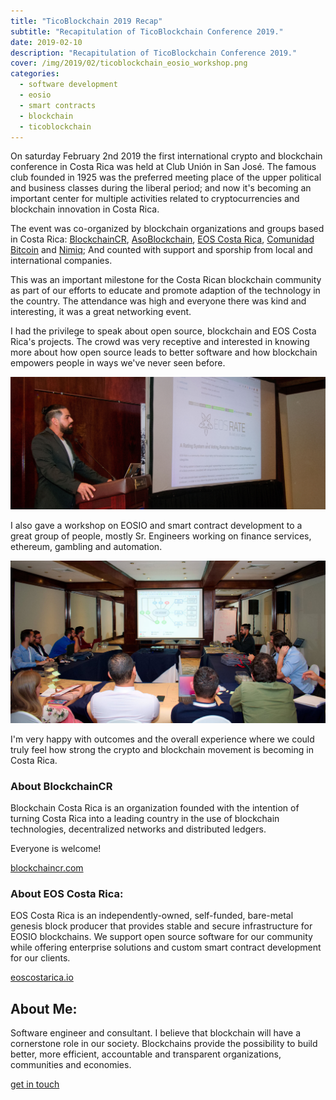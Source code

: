 ```yaml
---
title: "TicoBlockchain 2019 Recap"
subtitle: "Recapitulation of TicoBlockchain Conference 2019."
date: 2019-02-10
description: "Recapitulation of TicoBlockchain Conference 2019."
cover: /img/2019/02/ticoblockchain_eosio_workshop.png
categories:
  - software development
  - eosio
  - smart contracts
  - blockchain
  - ticoblockchain
---
```


On saturday February 2nd 2019 the first international crypto and blockchain conference in Costa Rica was held at Club Unión in San José. The famous club founded in 1925 was the preferred meeting place of the upper political and business classes during the liberal period; and now it's becoming an important center for multiple activities related to cryptocurrencies and blockchain innovation in Costa Rica. 

The event was co-organized by blockchain organizations and groups based in Costa Rica: [BlockchainCR](https://blockchaincr.com), [AsoBlockchain](https://asoblockchain.org), [EOS Costa Rica](https://eoscostarica.io), [Comunidad Bitcoin](https://www.meetup.com/Comunidad-Bitcoin/) and [Nimiq](https://nimiq.com); And counted with support and sporship from local and international companies.

This was an important milestone for the Costa Rican blockchain community as part of our efforts to educate and promote adaption of the technology in the country. The attendance was high and everyone there was kind and interesting, it was a great networking event.

I had the privilege to speak about open source, blockchain and EOS Costa Rica's projects. The crowd was very receptive and interested in knowing more about how open source leads to better software and how blockchain empowers people in ways we've never seen before.

![](/img/2019/02/ticoblockchain_open_source_talk.jpg)

I also gave a workshop on EOSIO and smart contract development to a great group of people, mostly Sr. Engineers working on finance services, ethereum, gambling and automation.

![](/img/2019/02/ticoblockchain_eosio_workshop.jpg)

I'm very happy with outcomes and the overall experience where we could truly feel how strong the crypto and blockchain movement is becoming in Costa Rica. 

### About BlockchainCR
Blockchain Costa Rica is an organization founded with the intention of turning Costa Rica into a leading country in the use of blockchain technologies, decentralized networks and distributed ledgers. 

Everyone is welcome!

[blockchaincr.com](https://blockchaincr.com)

### About EOS Costa Rica:

EOS Costa Rica is an independently-owned, self-funded, bare-metal genesis block producer that provides stable and secure infrastructure for EOSIO blockchains. We support open source software for our community while offering enterprise solutions and custom smart contract development for our clients.

[eoscostarica.io](https://eoscostarica.io)

## About Me:

Software engineer and consultant. I believe that blockchain will have a cornerstone role in our society. Blockchains provide the possibility to build better, more efficient, accountable and transparent organizations, communities and economies.

[get in touch](https://gaboesquivel.com/contact)
